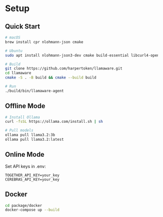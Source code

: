 # Setup

## Quick Start

```bash
# macOS
brew install cpr nlohmann-json cmake

# Ubuntu
sudo apt install nlohmann-json3-dev cmake build-essential libcurl4-openssl-dev

# Build
git clone https://github.com/harpertoken/llamaware.git
cd llamaware
cmake -S . -B build && cmake --build build

# Run
./build/bin/llamaware-agent
```

## Offline Mode

```bash
# Install Ollama
curl -fsSL https://ollama.com/install.sh | sh

# Pull models
ollama pull llama3.2:3b
ollama pull llama3.2:latest
```

## Online Mode

Set API keys in .env:
```
TOGETHER_API_KEY=your_key
CEREBRAS_API_KEY=your_key
```

## Docker

```bash
cd package/docker
docker-compose up --build
```
